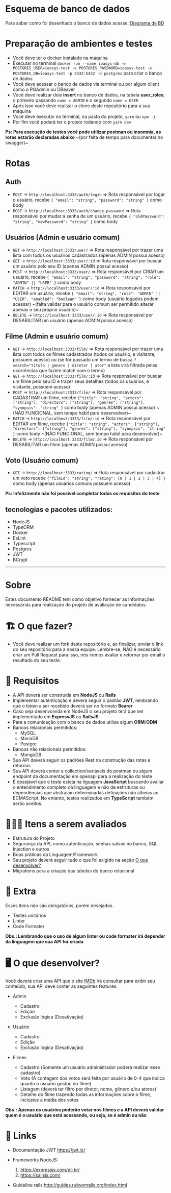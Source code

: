# Esquema de banco de dados

Para saber como foi desenhado o banco de dados acesse: [Diagrama de BD](https://drive.google.com/file/d/1hXjWmuN_UVuR-gkL8ZA2pvhBbt527COg/view?usp=sharing)

# Preparação de ambientes e testes
- Você deve ter o docker instalado na máquina
- Executar no terminal ```docker run --name ioasys-db -e POSTGRES_USER=ioasys-test -e POSTGRES_PASSWORD=ioasys-test -e POSTGRES_DB=ioasys-test -p 5432:5432 -d postgres``` para criar o banco de dados
- Você deve acessar o banco de dados via terminal ou por algum client como o PGAdmin ou DBeaver
- Você deve realizar dois **insert** no banco de dados, na tabela **user_roles**, o primeiro passando ```name = ADMIN``` e o segundo ```name = USER```
- Após isso você deve realizar o clone deste repositório para a sua máquina
- Vocẽ deve executar no terminal, na pasta do projeto, `yarn` ou `npm -i`
- Por fim você poderá ter o projeto rodando com `yarn dev`

**Ps: Para execução de testes você pode utilizar postman ou insomnia, as rotas estarão declaradas abaixo** ~(por falta de tempo para documentar no swagger)~
# Rotas
## Auth
- `POST` -> `http://localhost:3333/auth/login` => Rota responsável por logar o usuário, recebe `{ "email": "string", "password": "string" }` como body
- `POST` -> `http://localhost:3333/auth/change-password` => Rota responsável por mudar a senha de um usuário, recebe `{ "oldPassword": "string", "newPassword": "string" }` como body

## Usuários (Admin e usuário comum)
- `GET` -> `http://localhost:3333/user/` => Rota responsável por trazer uma lista com todos os usuários cadastrados (apenas ADMIN possui acesso)
- `GET` -> `http://localhost:3333/user/:id` => Rota responsável por buscar um usuário pelo seu ID (apenas ADMIN possui acesso)
- `POST` -> `http://localhost:3333/user/` => Rota responsável por CRIAR um usuário, recebe `{ "email": "string", "password": "string", "role": "ADMIN" || "USER" }` como body
- `PATCH` -> `http://localhost:3333/user/:id` => Rota responsável por EDITAR um usuário, recebe `{ "email": "string", "role": "ADMIN" || "USER", "enabled": "boolean" }` como body (usuário logados podem acessar) ~(falta validar para o usuário comum ser permitido alterar apenas o seu próprio usuário)~
- `DELETE` -> `http://localhost:3333/user/:id` => Rota responsável por DESABILITAR um usuário (apenas ADMIN possui acesso)

## Filme (Admin e usuário comum)
- `GET` -> `http://localhost:3333/film/` => Rota responsável por trazer uma lista com todos os filmes cadastrados (todos os usuário, e visitante, possuem acesso) ou (se for passado um termo de busca `?search="titulo | genero | diretor | ator"` a lista virá filtrada pelas ocorrências que fazem match com o termo)
- `GET` -> `http://localhost:3333/film/:id` => Rota responsável por buscar um filme pelo seu ID e trazer seus detalhes (todos os usuários, e visitante, possuem acesso)
- `POST` -> `http://localhost:3333/film/` => Rota responsável por CADASTRAR um filme, recebe `{"title": "string", "actors": ["string"], "directors": ["string"], "genres": ["string"], "synopsis": "string" }` como body (apenas ADMIN possui acesso) ~(NÃO FUNCIONAL, sem tempo hábil para desenvolver)~
- `PATCH` -> `http://localhost:3333/film/:id` => Rota responsável por EDITAR um filme, recebe `{"title": "string", "actors": ["string"], "directors": ["string"], "genres": ["string"], "synopsis": "string" }` como body ~(NÃO FUNCIONAL, sem tempo hábil para desenvolver)~
- `DELETE` -> `http://localhost:3333/film/:id` => Rota responsável por DESABILITAR um filme (apenas ADMIN possui acesso)

## Voto (Usuário comum)
- `GET` -> `http://localhost:3333/rating/` => Rota responsável por cadastrar um voto recebe `{"filmId": "string", "rating": [0 | 1 | 2 | 3 | 4] }` como body (apenas usuários comuns possuem acesso)

**Ps: Infelizmente não foi possível completar todos os requisitos do teste**

## tecnologias e pacotes utilizados:
- NodeJS
- TypeORM
- Docker
- EsLint
- Typescript
- Postgres
- JWT
- BCrypt

---

# Sobre

Estes documento README tem como objetivo fornecer as informações necessárias para realização do projeto de avaliação de candidatos.

# 🏗 O que fazer?

- Você deve realizar um fork deste repositório e, ao finalizar, enviar o link do seu repositório para a nossa equipe. Lembre-se, NÃO é necessário criar um Pull Request para isso, nós iremos avaliar e retornar por email o resultado do seu teste.

# 🚨 Requisitos

- A API deverá ser construída em **NodeJS** ou **Rails**
- Implementar autenticação e deverá seguir o padrão **JWT**, lembrando que o token a ser recebido deverá ser no formato **Bearer**
- Caso seja desenvolvida em NodeJS o seu projeto terá que ser implementado em **ExpressJS** ou **SailsJS**
- Para a comunicação com o banco de dados utilize algum **ORM**/**ODM**
- Bancos relacionais permitidos:
  - MySQL
  - MariaDB
  - Postgre
- Bancos não relacionais permitidos:
  - MongoDB
- Sua API deverá seguir os padrões Rest na construção das rotas e retornos
- Sua API deverá conter a collection/variáveis do postman ou algum endpoint da documentação em openapi para a realização do teste
- É desejável que o teste esteja na liguagem  **JavaScript** buscando avaliar o entendimento completo da linguagem e não de estruturas ou dependências que abstraiam determinadas definições não alheias ao ECMAScript. No entanto, testes realizados em **TypeScript** também serão aceitos.

# 🕵🏻‍♂️ Itens a serem avaliados

- Estrutura do Projeto
- Segurança da API, como autenticação, senhas salvas no banco, SQL Injection e outros
- Boas práticas da Linguagem/Framework
- Seu projeto deverá seguir tudo o que foi exigido na seção [O que desenvolver?](##--o-que-desenvolver)
- Migrations para a criação das tabelas do banco relacional

# 🎁 Extra

Esses itens não são obrigatórios, porém desejados.

- Testes unitários
- Linter
- Code Formater

**Obs.: Lembrando que o uso de algum linter ou code formater irá depender da linguagem que sua API for criada**

# 🖥 O que desenvolver?

Você deverá criar uma API que o site [IMDb](https://www.imdb.com/) irá consultar para exibir seu conteúdo, sua API deve conter as seguintes features:

- Admin

  - Cadastro
  - Edição
  - Exclusão lógica (Desativação)

- Usuário

  - Cadastro
  - Edição
  - Exclusão lógica (Desativação)

- Filmes

  - Cadastro (Somente um usuário administrador poderá realizar esse cadastro)
  - Voto (A contagem dos votos será feita por usuário de 0-4 que indica quanto o usuário gostou do filme)
  - Listagem (deverá ter filtro por diretor, nome, gênero e/ou atores)
  - Detalhe do filme trazendo todas as informações sobre o filme, inclusive a média dos votos

**Obs.: Apenas os usuários poderão votar nos filmes e a API deverá validar quem é o usuário que está acessando, ou seja, se é admin ou não**

# 🔗 Links

- Documentação JWT https://jwt.io/
- Frameworks NodeJS:

  1. https://expressjs.com/pt-br/
  2. https://sailsjs.com/

- Guideline rails http://guides.rubyonrails.org/index.html
